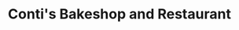 ---
title: "Conti's Bakeshop and Restaurant"
url: /pasay/contis-bakeshop-and-restaurant/
shop: bakery
---